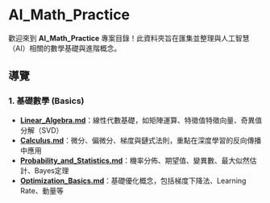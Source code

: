 # AI_Math_Practice

歡迎來到 **AI_Math_Practice** 專案目錄！此資料夾旨在匯集並整理與人工智慧（AI）相關的數學基礎與進階概念。

## 導覽

### 1. 基礎數學 (Basics)
- **[Linear_Algebra.md](Basics/Linear_Algebra.md)**：線性代數基礎，如矩陣運算、特徵值特徵向量、奇異值分解（SVD）
- **[Calculus.md](Basics/Calculus.md)**：微分、偏微分、梯度與鏈式法則，重點在深度學習的反向傳播中應用
- **[Probability_and_Statistics.md](Basics/Probability_and_Statistics.md)**：機率分佈、期望值、變異數、最大似然估計、Bayes定理
- **[Optimization_Basics.md](Basics/Optimization_Basics.md)**：基礎優化概念，包括梯度下降法、Learning Rate、動量等


